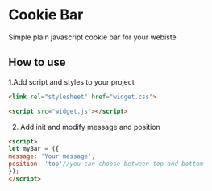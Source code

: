 # Cookie Bar

Simple plain javascript cookie bar for your webiste

## How to use

1.Add script and styles to your project

```html
<link rel="stylesheet" href="widget.css"> 
```
```html
<script src="widget.js"></script>
```

2. Add init and modify message and position
```html
<script>
let myBar = ({
message: 'Your message',
position: 'top'//you can choose between top and bottom
});
</script>
```
